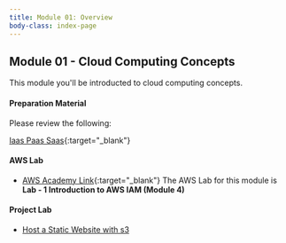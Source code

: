 ```yaml
---
title: Module 01: Overview
body-class: index-page
---
```


<!-- ![Monolithic App]({{URLROOT}}/shared/img/aws-monolithic.png)
*[Photo by Dall-E-3](https://openai.com/dall-e-3)* -->

## Module 01 - Cloud Computing Concepts

This module you'll be introducted to cloud computing concepts.


#### Preparation Material

Please review the following:

[Iaas Paas Saas](https://cloud.google.com/learn/paas-vs-iaas-vs-saas){:target="_blank"}

#### AWS Lab

* [AWS Academy Link](https://awsacademy.instructure.com){:target="_blank"} The AWS Lab for this module is **Lab - 1 Introduction to AWS IAM (Module 4)**


#### Project Lab

* [Host a Static Website with s3](./project-lab.html)

<!-- #### Additional Materials -->

<!-- * [Individual Reflection Template]({{URLROOT}}/course/reflection.docx) -->

<!-- #### Hints and Helps

* [Hints](./hints.html) -->